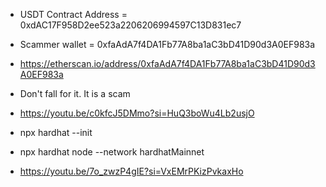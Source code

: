 - USDT Contract Address = 0xdAC17F958D2ee523a2206206994597C13D831ec7

- Scammer wallet = 0xfaAdA7f4DA1Fb77A8ba1aC3bD41D90d3A0EF983a

- https://etherscan.io/address/0xfaAdA7f4DA1Fb77A8ba1aC3bD41D90d3A0EF983a

- Don't fall for it. It is a scam
- https://youtu.be/c0kfcJ5DMmo?si=HuQ3boWu4Lb2usjO

- npx hardhat --init
- npx hardhat node --network hardhatMainnet

- https://youtu.be/7o_zwzP4gIE?si=VxEMrPKizPvkaxHo
